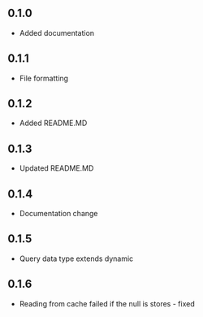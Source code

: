 ## 0.1.0

- Added documentation

## 0.1.1

- File formatting

## 0.1.2

- Added README.MD

## 0.1.3

- Updated README.MD

## 0.1.4

- Documentation change

## 0.1.5

- Query data type extends dynamic

## 0.1.6

- Reading from cache failed if the null is stores - fixed
